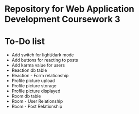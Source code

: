 # Repository for Web Application Development Coursework 3
# To-Do list
- Add switch for light/dark mode
- Add buttons for reacting to posts
- Add karma value for users
- Reaction db table
- Reaction - Form relationship
- Profile picture upload
- Profile picture storage
- Profile picture displayed
- Room db table
- Room - User Relationship
- Room - Post Relationship